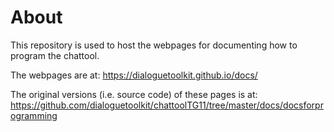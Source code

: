 # About

This repository is used to host the webpages for documenting how to program the chattool.

The webpages are at:  https://dialoguetoolkit.github.io/docs/ 

The original versions (i.e. source code) of these pages is at: https://github.com/dialoguetoolkit/chattoolTG11/tree/master/docs/docsforprogramming



